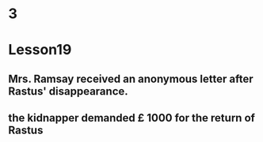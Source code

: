 # 3
# Lesson19
## Mrs. Ramsay received an anonymous letter after Rastus' disappearance.
## the kidnapper demanded £ 1000 for the return of Rastus
